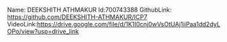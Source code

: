 Name: DEEKSHITH ATHMAKUR 
Id:700743388 
GithubLink: https://github.com/DEEKSHITH-ATHMAKUR/ICP7
VideoLink:https://drive.google.com/file/d/1K1I0cnj0wVsOtUAj1iiPaa1dd2dyLOPo/view?usp=drive_link
